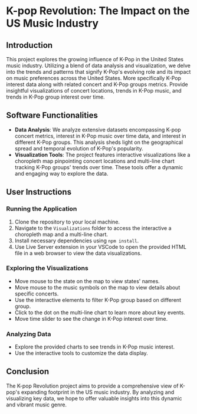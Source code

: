 # K-pop Revolution: The Impact on the US Music Industry

## Introduction
This project explores the growing influence of K-Pop in the United States music industry. Utilizing a blend of data analysis and visualization, we delve into the trends and patterns that signify K-Pop's evolving role and its impact on music preferences across the United States. More specifically K-Pop interest data along with related concert and K-Pop groups metrics. Provide insightful visualizations of concert locations, trends in K-Pop music, and trends in K-Pop group interest over time.

## Software Functionalities
- **Data Analysis**: We analyze extensive datasets encompassing K-pop concert metrics, interest in K-Pop music over time data, and interest in different K-Pop groups. This analysis sheds light on the geographical spread and temporal evolution of K-Pop's popularity.
- **Visualization Tools**: The project features interactive visualizations like a choropleth map pinpointing concert locations and multi-line chart tracking K-Pop groups' trends over time. These tools offer a dynamic and engaging way to explore the data.

## User Instructions
### Running the Application
1. Clone the repository to your local machine.
2. Navigate to the `Visualizations` folder to access the interactive a choropleth map and a multi-line chart.
3. Install necessary dependencies using `npm install`.
4. Use Live Server extension in your VSCode to open the provided HTML file in a web browser to view the data visualizations.
### Exploring the Visualizations
- Move mouse to the state on the map to view states' names.
- Move mouse to the music symbols on the map to view details about specific concerts.
- Use the interactive elements to filter K-Pop group based on different group.
- Click to the dot on the multi-line chart to learn more about key events.
- Move time slider to see the change in K-Pop interest over time.
### Analyzing Data
- Explore the provided charts to see trends in K-Pop music interest.
- Use the interactive tools to customize the data display.

## Conclusion
The K-pop Revolution project aims to provide a comprehensive view of K-pop's expanding footprint in the US music industry. By analyzing and visualizing key data, we hope to offer valuable insights into this dynamic and vibrant music genre.